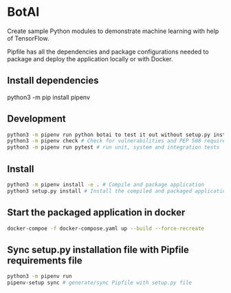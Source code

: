 # BotAI

Create sample Python modules to demonstrate machine learning with help of TensorFlow.

Pipfile has all the dependencies and package configurations needed to package and deploy the application locally or
with Docker.

## Install dependencies

python3 -m pip install pipenv

## Development

```bash
python3 -m pipenv run python botai to test it out without setup.py installation
python3 -m pipenv check # Check for vulnerabilities and PEP 508 requirements
python3 -m pipenv run pytest # run unit, system and integration tests
```

## Install

```bash
python3 -m pipenv install -e . # Compile and package application  
python3 setup.py install # Install the compiled and packaged application, dealt with by the Docker Compose file
```

## Start the packaged application in docker

```bash
docker-compoe -f docker-compose.yaml up --build --force-recreate
```

## Sync setup.py installation file with Pipfile requirements file

```bash
python3 -m pipenv run
pipenv-setup sync # generate/sync Pipfile with setup.py file
```